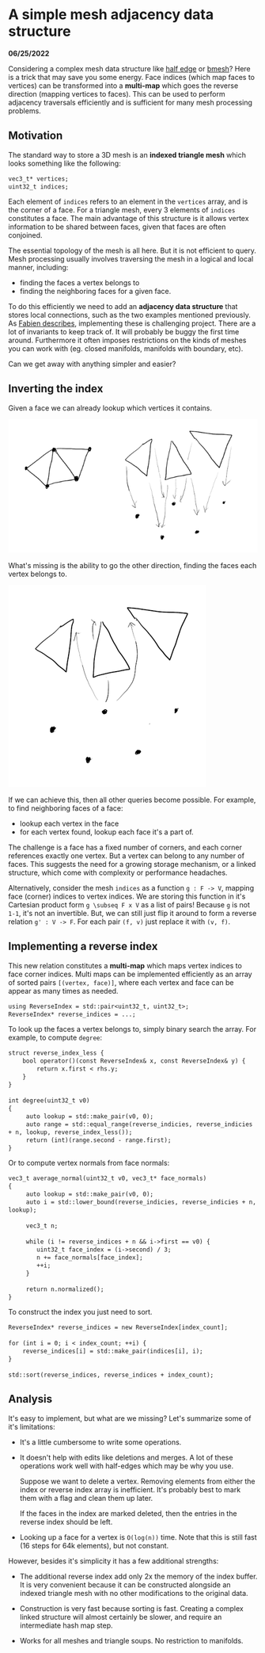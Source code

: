 # A simple mesh adjacency data structure

**06/25/2022**

Considering a complex mesh data structure like [half edge][half-edge2] or [bmesh][bmesh]?
Here is a trick that may save you some energy. 
Face indices (which map faces to vertices) can be transformed into a **multi-map** which goes the reverse direction (mapping vertices to faces).
This can be used to perform adjacency traversals efficiently and is sufficient for many mesh processing problems.

[half-edge1]: https://fgiesen.wordpress.com/2012/02/21/half-edge-based-mesh-representations-theory/
[half-edge2]: https://kaba.hilvi.org/homepage/blog/halfedge/halfedge.htm
[bmesh]: https://wiki.blender.org/wiki/Source/Modeling/BMesh/Design

## Motivation

The standard way to store a 3D mesh is an  **indexed triangle mesh** 
which looks something like the following:

    vec3_t* vertices;
    uint32_t indices;

Each element of `indices` refers to an element in the `vertices` array,
and is the corner of a face.
For a triangle mesh, every 3 elements of `indices` constitutes a face.
The main advantage of this structure is it allows vertex information to be shared between faces,
given that faces are often conjoined.

The essential topology of the mesh is all here.
But it is not efficient to query.
Mesh processing usually involves traversing the mesh in a logical and local manner, including:

- finding the faces a vertex belongs to
- finding the neighboring faces for a given face.

To do this efficiently we need to add an **adjacency data structure** that stores local connections, such as the two examples mentioned previously.
As [Fabien describes][half-edge1], implementing these is challenging project.
There are a lot of invariants to keep track of.
It will probably be buggy the first time around.
Furthermore it often imposes restrictions on the kinds of meshes you can work with
(eg. closed manifolds, manifolds with boundary, etc).

Can we get away with anything simpler and easier?

## Inverting the index 

Given a face we can already lookup which vertices it contains.

![face to vertex](face_to_vertex.png)

What's missing is the ability to go the other direction,
finding the faces each vertex belongs to.

![vertex to face](vertex_to_face.png)

If we can achieve this, then all other queries become possible.
For example, to find neighboring faces of a face:

- lookup each vertex in the face
- for each vertex found, lookup each face it's a part of.

The challenge is a face has a fixed number of corners,
and each corner references exactly one vertex.
But a vertex can belong to any number of faces.
This suggests the need for a growing storage mechanism, or a linked structure,
which come with complexity or performance headaches.

Alternatively, consider the mesh `indices` as a function `g : F -> V`, mapping face (corner) indices to vertex indices. 
We are storing this function in it's Cartesian product form `g \subseq F x V` as a list of pairs!
Because `g` is not `1-1`, it's not an invertible.
But, we can still just flip it around to form a reverse relation `g' : V -> F`.
For each pair `(f, v)` just replace it with `(v, f)`.

## Implementing a reverse index

This new relation constitutes a **multi-map** which maps vertex indices to face corner indices.
Multi maps can be implemented efficiently as an array of sorted pairs `[(vertex, face)]`,
where each vertex and face can be appear as many times as needed.

    using ReverseIndex = std::pair<uint32_t, uint32_t>;
    ReverseIndex* reverse_indices = ...;
  
To look up the faces a vertex belongs to, simply binary search the array.
For example, to compute `degree`:

    struct reverse_index_less {
        bool operator()(const ReverseIndex& x, const ReverseIndex& y) {
            return x.first < rhs.y;
        }
    }

    int degree(uint32_t v0)
    {
         auto lookup = std::make_pair(v0, 0);
         auto range = std::equal_range(reverse_indicies, reverse_indicies + n, lookup, reverse_index_less());
         return (int)(range.second - range.first);
    }

Or to compute vertex normals from face normals:

    vec3_t average_normal(uint32_t v0, vec3_t* face_normals)
    {
         auto lookup = std::make_pair(v0, 0);
         auto i = std::lower_bound(reverse_indicies, reverse_indicies + n, lookup);

         vec3_t n;

         while (i != reverse_indices + n && i->first == v0) {
            uint32_t face_index = (i->second) / 3;
            n += face_normals[face_index];
            ++i;
         }

         return n.normalized();
    }


To construct the index you just need to sort. 

    ReverseIndex* reverse_indices = new ReverseIndex[index_count];

    for (int i = 0; i < index_count; ++i) {
        reverse_indices[i] = std::make_pair(indices[i], i);
    }

    std::sort(reverse_indices, reverse_indices + index_count);


## Analysis

It's easy to implement, but what are we missing?
Let's summarize some of it's limitations:

- It's a little cumbersome to write some operations.

- It doesn't help with edits like deletions and merges.
  A lot of these operations work well with half-edges
  which may be why you use.

  Suppose we want to delete a vertex.
  Removing elements from either the index or reverse index array is inefficient.
  It's probably best to mark them with a flag and clean them up later.

  If the faces in the index are marked deleted, then the entries in the 
  reverse index should be left.
  
- Looking up a face for a vertex is `O(log(n))` time.
  Note that this is still fast (16 steps for 64k elements),
  but not constant.


However, besides it's simplicity it has a few additional strengths:

- The additional reverse index add only 2x the memory of the index buffer.
  It is very convenient because it can be constructed alongside an indexed triangle mesh with no other modifications to the original data.

- Construction is very fast because sorting is fast.
  Creating a complex linked structure will almost certainly be slower,
  and require an intermediate hash map step.

- Works for all meshes and triangle soups. No restriction to manifolds.

 
